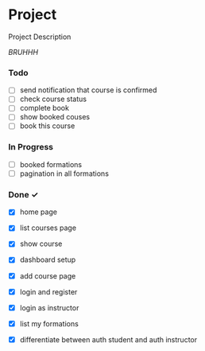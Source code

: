 # Project

Project Description

<em>BRUHHH</em>

### Todo

- [ ] send notification that course is confirmed  
- [ ] check course status  
- [ ] complete book  
- [ ] show booked couses  
- [ ] book this course  

### In Progress

- [ ] booked formations
- [ ] pagination in all formations

### Done ✓

- [x] home page
- [x] list courses page
- [x] show course

- [x] dashboard setup
- [x] add course page
- [x] login and register
- [x] login as instructor
- [x] list my formations

- [x] differentiate between auth student and auth instructor

